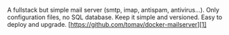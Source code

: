 A fullstack but simple mail server (smtp, imap, antispam, antivirus...). Only configuration files,
no SQL database. Keep it simple and versioned. Easy to deploy and upgrade.
[https://github.com/tomav/docker-mailserver][1]

[1]:https://github.com/tomav/docker-mailserver

